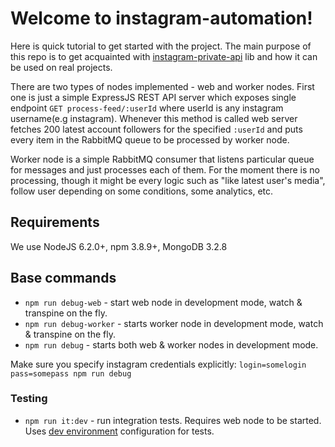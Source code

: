 Welcome to instagram-automation!
===================

Here is quick tutorial to get started with the project. The main purpose of this repo is to 
get acquainted with [instagram-private-api](https://github.com/huttarichard/instagram-private-api) lib 
and how it can be used on real projects. 

There are two types of nodes implemented - web and worker nodes. First one is just a simple ExpressJS
REST API server which exposes single endpoint `GET process-feed/:userId` where userId is any 
instagram username(e.g instagram). Whenever this method is called web server fetches 200 latest 
account followers for the specified `:userId` and puts every item in the RabbitMQ queue to be processed
by worker node.

Worker node is a simple RabbitMQ consumer that listens particular queue for messages and just processes
each of them. For the moment there is no processing, though it might be every logic such 
as "like latest user's media", follow user depending on some conditions, some analytics, etc.

Requirements
-------------
We use NodeJS 6.2.0+, npm 3.8.9+, MongoDB 3.2.8

Base commands
-------------

- `npm run debug-web` - start web node in development mode, watch & transpine on the fly.
- `npm run debug-worker` - starts worker node in development mode, watch & transpine on the fly.
- `npm run debug` - starts both web & worker nodes in development mode.

Make sure you specify instagram credentials explicitly: `login=somelogin pass=somepass npm run debug`
### Testing

- `npm run it:dev` - run integration tests. Requires web node to be started.
Uses [dev environment](./server/test/.config/dev.json) configuration for tests.
